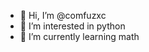 - 👋 Hi, I’m @comfuzxc
- 👀 I’m interested in python
- 🌱 I’m currently learning math


<!---
comfuzxc/comfuzxc is a ✨ special ✨ repository because its `README.md` (this file) appears on your GitHub profile.
You can click the Preview link to take a look at your changes.
--->
